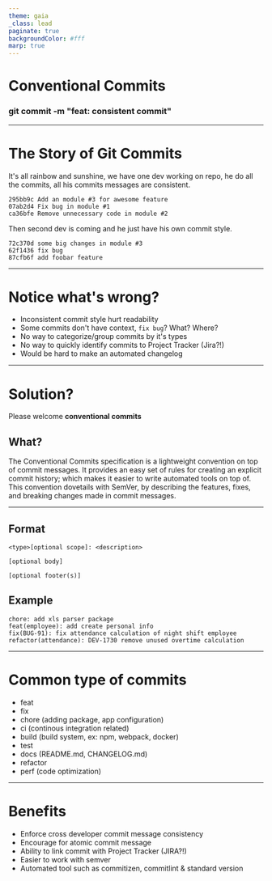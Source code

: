 ```yaml
---
theme: gaia
_class: lead
paginate: true
backgroundColor: #fff
marp: true
---
```


# Conventional Commits
### **git commit -m  "feat: consistent commit"**

---

# The Story of Git Commits

It's all rainbow and sunshine, we have one dev working on repo, he do all the commits, all his commits messages are consistent.

```
295bb9c Add an module #3 for awesome feature
07ab2d4 Fix bug in module #1
ca36bfe Remove unnecessary code in module #2
```

Then second dev is coming and he just have his own commit style.
```
72c370d some big changes in module #3
62f1436 fix bug
87cfb6f add foobar feature
```

---

# Notice what's wrong?

- Inconsistent commit style hurt readability
- Some commits don't have context, `fix bug`? What? Where?
- No way to categorize/group commits by it's types
- No way to quickly identify commits to Project Tracker (Jira?!)
- Would be hard to make an automated changelog

---

# Solution?

Please welcome **conventional commits**

## What?
The Conventional Commits specification is a lightweight convention on top of commit messages. It provides an easy set of rules for creating an explicit commit history; which makes it easier to write automated tools on top of. This convention dovetails with SemVer, by describing the features, fixes, and breaking changes made in commit messages.

---

## Format
```
<type>[optional scope]: <description>

[optional body]

[optional footer(s)]
```

## Example
```
chore: add xls parser package
feat(employee): add create personal info
fix(BUG-91): fix attendance calculation of night shift employee
refactor(attendance): DEV-1730 remove unused overtime calculation
```

---

# Common type of commits

- feat
- fix
- chore (adding package, app configuration)
- ci (continous integration related)
- build (build system, ex: npm, webpack, docker)
- test
- docs (README.md, CHANGELOG.md)
- refactor
- perf (code optimization)

---

# Benefits

- Enforce cross developer commit message consistency
- Encourage for atomic commit message
- Ability to link commit with Project Tracker (JIRA?!)
- Easier to work with semver
- Automated tool such as commitizen, commitlint & standard version


